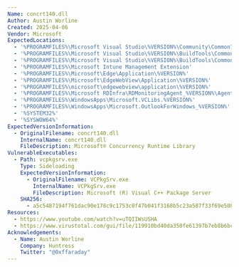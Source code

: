 ```yaml
---
Name: concrt140.dll
Author: Austin Worline
Created: 2025-04-06
Vendor: Microsoft
ExpectedLocations:
  - '%PROGRAMFILES%\Microsoft Visual Studio\%VERSION%\Community\Common7\IDE\VC\vcpackages'
  - '%PROGRAMFILES%\Microsoft Visual Studio\%VERSION%\BuildTools\Common7\IDE\VC\vcpackages'
  - '%PROGRAMFILES%\Microsoft Visual Studio\%VERSION%\BuildTools\Common7\IDE'
  - '%PROGRAMFILES%\Microsoft Intune Management Extension'
  - '%PROGRAMFILES%\Microsoft\Edge\Application\%VERSION%'
  - '%PROGRAMFILES%\Microsoft\EdgeWebView\Application\%VERSION%'
  - '%PROGRAMFILES%\microsoft\edgewebview\application\%VERSION%'
  - '%PROGRAMFILES%\Microsoft RDInfra\RDMonitoringAgent_%VERSION%\Agent'
  - '%PROGRAMFILES%\WindowsApps\Microsoft.VCLibs.%VERSION%'
  - '%PROGRAMFILES%\WindowsApps\Microsoft.OutlookForWindows_%VERSION%'
  - '%SYSTEM32%'
  - '%SYSWOW64%'
ExpectedVersionInformation:
  - OriginalFilename: concrt140.dll
    InternalName: concrt140.dll
    FileDescription: Microsoft® Concurrency Runtime Library
VulnerableExecutables:
  - Path: vcpkgsrv.exe
    Type: Sideloading
    ExpectedVersionInformation:
      - OriginalFilename: VCPkgSrv.exe
        InternalName: VCPkgSrv.exe
        FileDescription: Microsoft (R) Visual C++ Package Server
    SHA256:
      - a5c5487194f761dac90e178c9c1753c0f47b041f3168b5c23a587f33f69e5089
Resources:
  - https://www.youtube.com/watch?v=uTQIIWsUSHA
  - https://www.virustotal.com/gui/file/119910bd40da350fe61397b7eb8b6bc4c1280ff130129b4f5046d7f460c62fac
Acknowledgements:
  - Name: Austin Worline
    Company: Huntress
    Twitter: "@0xffaraday"
---
```


